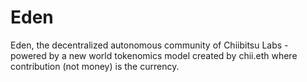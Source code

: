 # Eden
Eden, the decentralized autonomous community of Chiibitsu Labs - powered by a new world tokenomics model created by chii.eth where contribution (not money) is the currency.
